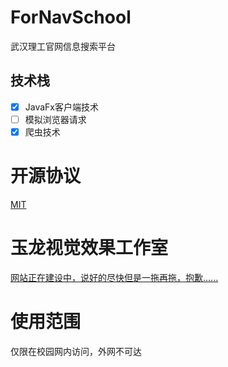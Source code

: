# ForNavSchool
武汉理工官网信息搜索平台

## 技术栈
- [X] JavaFx客户端技术
- [ ] 模拟浏览器请求
- [X] 爬虫技术

# 开源协议
[MIT](./LICENSE)

# 玉龙视觉效果工作室
[网站正在建设中，说好的尽快但是一拖再拖，抱歉......](https://naveron.github.io/)

# 使用范围
仅限在校园网内访问，外网不可达

